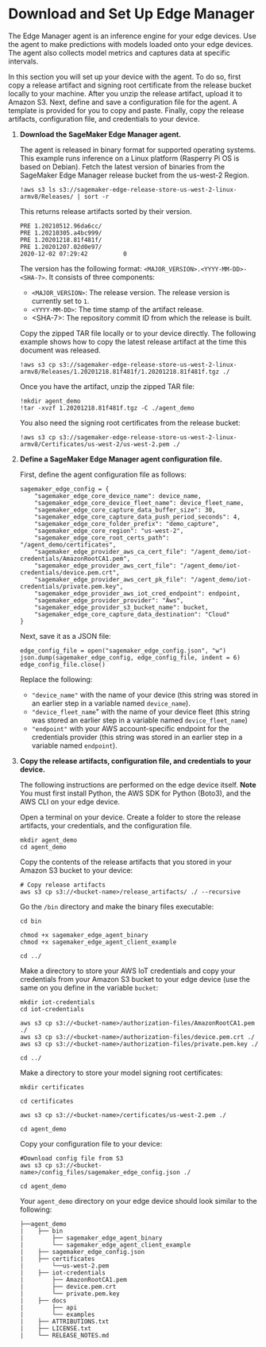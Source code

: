 # Download and Set Up Edge Manager<a name="edge-getting-started-step4"></a>

The Edge Manager agent is an inference engine for your edge devices\. Use the agent to make predictions with models loaded onto your edge devices\. The agent also collects model metrics and captures data at specific intervals\.



In this section you will set up your device with the agent\. To do so, first copy a release artifact and signing root certificate from the release bucket locally to your machine\. After you unzip the release artifact, upload it to Amazon S3\. Next, define and save a configuration file for the agent\. A template is provided for you to copy and paste\. Finally, copy the release artifacts, configuration file, and credentials to your device\.

1. **Download the SageMaker Edge Manager agent\.**

   The agent is released in binary format for supported operating systems\. This example runs inference on a Linux platform \(Rasperry Pi OS is based on Debian\)\. Fetch the latest version of binaries from the SageMaker Edge Manager release bucket from the us\-west\-2 Region\.

   ```
   !aws s3 ls s3://sagemaker-edge-release-store-us-west-2-linux-armv8/Releases/ | sort -r
   ```

   This returns release artifacts sorted by their version\.

   ```
   PRE 1.20210512.96da6cc/
   PRE 1.20210305.a4bc999/
   PRE 1.20201218.81f481f/
   PRE 1.20201207.02d0e97/
   2020-12-02 07:29:42          0 
   ```

   The version has the following format: `<MAJOR_VERSION>.<YYYY-MM-DD>-<SHA-7>`\. It consists of three components:
   + `<MAJOR_VERSION>`: The release version\. The release version is currently set to `1`\.
   + `<YYYY-MM-DD>`: The time stamp of the artifact release\.
   + <SHA\-7>: The repository commit ID from which the release is built\.

   Copy the zipped TAR file locally or to your device directly\. The following example shows how to copy the latest release artifact at the time this document was released\.

   ```
   !aws s3 cp s3://sagemaker-edge-release-store-us-west-2-linux-armv8/Releases/1.20201218.81f481f/1.20201218.81f481f.tgz ./
   ```

   Once you have the artifact, unzip the zipped TAR file:

   ```
   !mkdir agent_demo
   !tar -xvzf 1.20201218.81f481f.tgz -C ./agent_demo
   ```

   You also need the signing root certificates from the release bucket:

   ```
   !aws s3 cp s3://sagemaker-edge-release-store-us-west-2-linux-armv8/Certificates/us-west-2/us-west-2.pem ./
   ```

1. **Define a SageMaker Edge Manager agent configuration file\.**

   First, define the agent configuration file as follows:

   ```
   sagemaker_edge_config = {
       "sagemaker_edge_core_device_name": device_name,
       "sagemaker_edge_core_device_fleet_name": device_fleet_name,
       "sagemaker_edge_core_capture_data_buffer_size": 30,
       "sagemaker_edge_core_capture_data_push_period_seconds": 4,
       "sagemaker_edge_core_folder_prefix": "demo_capture",
       "sagemaker_edge_core_region": "us-west-2",
       "sagemaker_edge_core_root_certs_path": "/agent_demo/certificates",
       "sagemaker_edge_provider_aws_ca_cert_file": "/agent_demo/iot-credentials/AmazonRootCA1.pem",
       "sagemaker_edge_provider_aws_cert_file": "/agent_demo/iot-credentials/device.pem.crt",
       "sagemaker_edge_provider_aws_cert_pk_file": "/agent_demo/iot-credentials/private.pem.key",
       "sagemaker_edge_provider_aws_iot_cred_endpoint": endpoint,
       "sagemaker_edge_provider_provider": "Aws",
       "sagemaker_edge_provider_s3_bucket_name": bucket,
       "sagemaker_edge_core_capture_data_destination": "Cloud"
   }
   ```

   Next, save it as a JSON file:

   ```
   edge_config_file = open("sagemaker_edge_config.json", "w")
   json.dump(sagemaker_edge_config, edge_config_file, indent = 6)
   edge_config_file.close()
   ```

   Replace the following:
   + `"device_name"` with the name of your device \(this string was stored in an earlier step in a variable named `device_name`\)\.
   + `"device_fleet_name`" with the name of your device fleet \(this string was stored an earlier step in a variable named `device_fleet_name`\)
   + `"endpoint"` with your AWS account\-specific endpoint for the credentials provider \(this string was stored in an earlier step in a variable named `endpoint`\)\.

1. **Copy the release artifacts, configuration file, and credentials to your device\.**

   The following instructions are performed on the edge device itself\.
**Note**  
You must first install Python, the AWS SDK for Python \(Boto3\), and the AWS CLI on your edge device\. 

   Open a terminal on your device\. Create a folder to store the release artifacts, your credentials, and the configuration file\.

   ```
   mkdir agent_demo
   cd agent_demo
   ```

   Copy the contents of the release artifacts that you stored in your Amazon S3 bucket to your device:

   ```
   # Copy release artifacts 
   aws s3 cp s3://<bucket-name>/release_artifacts/ ./ --recursive
   ```

   Go the `/bin` directory and make the binary files executable:

   ```
   cd bin
   
   chmod +x sagemaker_edge_agent_binary
   chmod +x sagemaker_edge_agent_client_example
   
   cd ../
   ```

   Make a directory to store your AWS IoT credentials and copy your credentials from your Amazon S3 bucket to your edge device \(use the same on you define in the variable `bucket`:

   ```
   mkdir iot-credentials
   cd iot-credentials
   
   aws s3 cp s3://<bucket-name>/authorization-files/AmazonRootCA1.pem ./
   aws s3 cp s3://<bucket-name>/authorization-files/device.pem.crt ./
   aws s3 cp s3://<bucket-name>/authorization-files/private.pem.key ./
   
   cd ../
   ```

   Make a directory to store your model signing root certificates:

   ```
   mkdir certificates
   
   cd certificates
   
   aws s3 cp s3://<bucket-name>/certificates/us-west-2.pem ./
   
   cd agent_demo
   ```

   Copy your configuration file to your device:

   ```
   #Download config file from S3
   aws s3 cp s3://<bucket-name>/config_files/sagemaker_edge_config.json ./
   
   cd agent_demo
   ```

   Your `agent_demo` directory on your edge device should look similar to the following:

   ```
   ├──agent_demo
   |    ├── bin
   |        ├── sagemaker_edge_agent_binary
   |        └── sagemaker_edge_agent_client_example
   |    ├── sagemaker_edge_config.json
   |    ├── certificates
   |        └──us-west-2.pem
   |    ├── iot-credentials
   |        ├── AmazonRootCA1.pem
   |        ├── device.pem.crt
   |        └── private.pem.key
   |    ├── docs
   |        ├── api
   |        └── examples
   |    ├── ATTRIBUTIONS.txt
   |    ├── LICENSE.txt  
   |    └── RELEASE_NOTES.md
   ```
